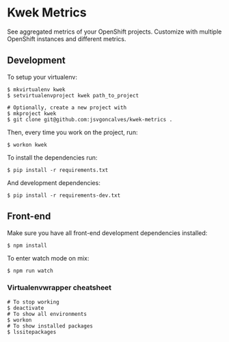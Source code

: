 # Kwek Metrics

See aggregated metrics of your OpenShift projects. Customize with multiple OpenShift instances and different metrics.

## Development

To setup your virtualenv:

    $ mkvirtualenv kwek
    $ setvirtualenvproject kwek path_to_project

    # Optionally, create a new project with
    $ mkproject kwek
    $ git clone git@github.com:jsvgoncalves/kwek-metrics .

Then, every time you work on the project, run:

    $ workon kwek

To install the dependencies run:

    $ pip install -r requirements.txt

And development dependencies:

    $ pip install -r requirements-dev.txt

## Front-end

Make sure you have all front-end development dependencies installed:

    $ npm install

To enter watch mode on mix:

    $ npm run watch

### Virtualenvwrapper cheatsheet

    # To stop working
    $ deactivate
    # To show all environments
    $ workon
    # To show installed packages
    $ lssitepackages
